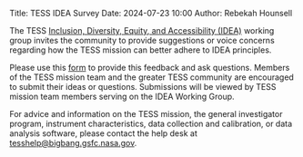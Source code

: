Title: TESS IDEA Survey
Date: 2024-07-23 10:00
Author: Rebekah Hounsell

The TESS [Inclusion, Diversity, Equity, and Accessibility (IDEA)](idea_wg.html) working group invites the community to provide suggestions or voice concerns regarding how the TESS mission can better adhere to IDEA principles.

Please use this [form](https://forms.gle/24V5R4U6BjBnwbM96) to provide this feedback and ask questions. Members of the TESS mission team and the greater TESS community are encouraged to submit their ideas or questions. Submissions will be viewed by TESS mission team members serving on the IDEA Working Group.

For advice and information on the TESS mission, the general investigator program, instrument characteristics, data collection and calibration, or data analysis software, please contact the help desk at <tesshelp@bigbang.gsfc.nasa.gov>.
